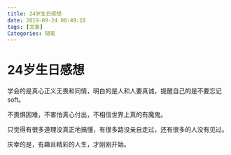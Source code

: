 ```yaml
---
title: 24岁生日感想
date: 2019-09-24 00:49:18
tags: [文章]
Categories: 随笔
---
```


# 24岁生日感想

学会的是真心正义无畏和同情，明白的是人和人要真诚，提醒自己的是不要忘记soft。

不畏惧困难，不害怕真心付出，不相信世界上真的有魔鬼。

只觉得有很多道理没真正地搞懂，有很多路没亲自走过，还有很多的人没有见过。

庆幸的是，有趣且精彩的人生，才刚刚开始。
